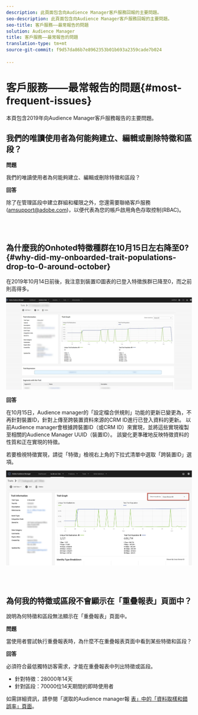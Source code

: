 ```yaml
---
description: 此頁面包含向Audience Manager客戶服務回報的主要問題。
seo-description: 此頁面包含向Audience Manager客戶服務回報的主要問題。
seo-title: 客戶服務——最常報告的問題
solution: Audience Manager
title: 客戶服務——最常報告的問題
translation-type: tm+mt
source-git-commit: f9d57da86b7e8962353b01b693a2359cade7b024

---
```



# 客戶服務——最常報告的問題{#most-frequent-issues}

本頁包含2019年向Audience Manager客戶服務報告的主要問題。

## 我們的唯讀使用者為何能夠建立、編輯或刪除特徵和區段？

**問題**

我們的唯讀使用者為何能夠建立、編輯或刪除特徵和區段？

**回答**

除了在管理區段中建立群組和權限之外，您還需要聯絡客戶服務(amsupport@adobe.com)，以便代表為您的帳戶啟用角色存取控制(RBAC)。

<br> 

## 為什麼我的Onhoted特徵種群在10月15日左右降至0? {#why-did-my-onboarded-trait-populations-drop-to-0-around-october}

在2019年10月14日前後，我注意到裝置ID圖表的已登入特徵族群已降至0，而之前則高得多。

![裝置ID拖放影像](/help/using/support-issues/assets/device_id_populationdrop.png)

**回答**

在10月15日，Audience manager的「設定檔合併規則」功能的更新已變更為，不再針對裝置ID，針對上傳至跨裝置資料來源的CRM ID進行已登入資料的更新。  以前Audience manager會根據跨裝置ID（或CRM ID）來實現，並將這些實現複製至相關的Audience Manager UUID（裝置ID）。  該變化更準確地反映特徵資料的性質和正在實現的特徵。

若要檢視特徵實現，請從「特徵」檢視右上角的下拉式清單中選取「跨裝置ID」選項。

![依跨裝置ID檢視實現](/help/using/support-issues/assets/deviceid-crossdevice.png)

<br> 

## 為何我的特徵或區段不會顯示在「重疊報表」頁面中？

說明為何特徵和區段無法顯示在「重疊報表」頁面中。

**問題**

當使用者嘗試執行重疊報表時，為什麼不在重疊報表頁面中看到某些特徵和區段？

**回答**

必須符合最低獨特訪客需求，才能在重疊報表中列出特徵或區段。


* 針對特徵：28000年14天
* 針對區段：70000位14天期間的即時使用者

如需詳細資訊，請參閱「選取的Audience manager報 [表」中的「資料取樣和錯誤率」頁面](/help/using/reporting/report-sampling.md)。